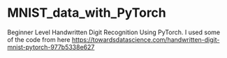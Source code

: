 # MNIST_data_with_PyTorch
Beginner Level Handwritten Digit Recognition Using PyTorch. I used some of the code from here https://towardsdatascience.com/handwritten-digit-mnist-pytorch-977b5338e627

